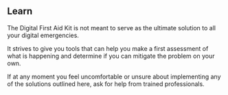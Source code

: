 ## Learn
The Digital First Aid Kit is not meant to serve as the ultimate solution to all your digital emergencies. 

<!--more-->

It strives to give you tools that can help you make a first assessment of what is happening and determine if you can mitigate the problem on your own. 

<!--more-->

If at any moment you feel uncomfortable or unsure about implementing any of the solutions outlined here, ask for help from trained professionals.